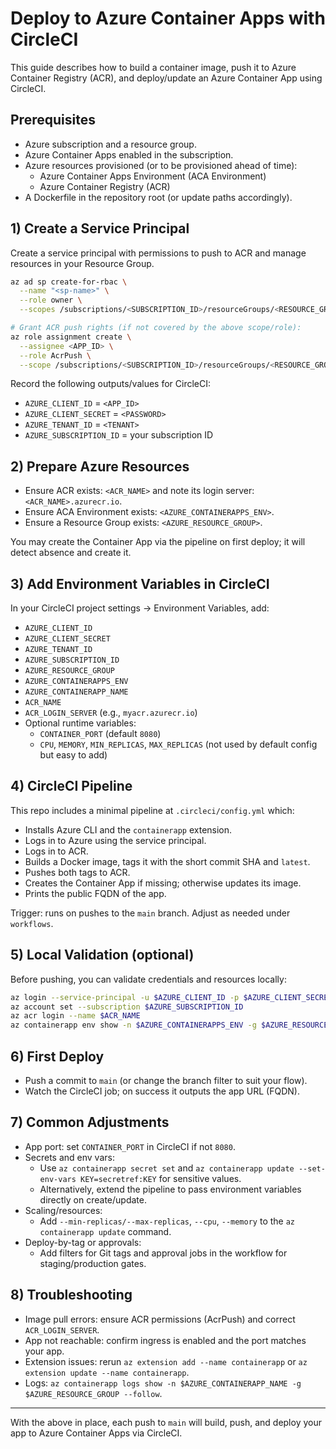 # Deploy to Azure Container Apps with CircleCI

This guide describes how to build a container image, push it to Azure Container Registry (ACR), and deploy/update an Azure Container App using CircleCI.

## Prerequisites
- Azure subscription and a resource group.
- Azure Container Apps enabled in the subscription.
- Azure resources provisioned (or to be provisioned ahead of time):
  - Azure Container Apps Environment (ACA Environment)
  - Azure Container Registry (ACR)
- A Dockerfile in the repository root (or update paths accordingly).

## 1) Create a Service Principal
Create a service principal with permissions to push to ACR and manage resources in your Resource Group.

```bash
az ad sp create-for-rbac \
  --name "<sp-name>" \
  --role owner \
  --scopes /subscriptions/<SUBSCRIPTION_ID>/resourceGroups/<RESOURCE_GROUP>

# Grant ACR push rights (if not covered by the above scope/role):
az role assignment create \
  --assignee <APP_ID> \
  --role AcrPush \
  --scope /subscriptions/<SUBSCRIPTION_ID>/resourceGroups/<RESOURCE_GROUP>/providers/Microsoft.ContainerRegistry/registries/<ACR_NAME>
```

Record the following outputs/values for CircleCI:
- `AZURE_CLIENT_ID` = `<APP_ID>`
- `AZURE_CLIENT_SECRET` = `<PASSWORD>`
- `AZURE_TENANT_ID` = `<TENANT>`
- `AZURE_SUBSCRIPTION_ID` = your subscription ID

## 2) Prepare Azure Resources
- Ensure ACR exists: `<ACR_NAME>` and note its login server: `<ACR_NAME>.azurecr.io`.
- Ensure ACA Environment exists: `<AZURE_CONTAINERAPPS_ENV>`.
- Ensure a Resource Group exists: `<AZURE_RESOURCE_GROUP>`.

You may create the Container App via the pipeline on first deploy; it will detect absence and create it.

## 3) Add Environment Variables in CircleCI
In your CircleCI project settings → Environment Variables, add:

- `AZURE_CLIENT_ID`
- `AZURE_CLIENT_SECRET`
- `AZURE_TENANT_ID`
- `AZURE_SUBSCRIPTION_ID`
- `AZURE_RESOURCE_GROUP`
- `AZURE_CONTAINERAPPS_ENV`
- `AZURE_CONTAINERAPP_NAME`
- `ACR_NAME`
- `ACR_LOGIN_SERVER` (e.g., `myacr.azurecr.io`)
- Optional runtime variables:
  - `CONTAINER_PORT` (default `8080`)
  - `CPU`, `MEMORY`, `MIN_REPLICAS`, `MAX_REPLICAS` (not used by default config but easy to add)

## 4) CircleCI Pipeline
This repo includes a minimal pipeline at `.circleci/config.yml` which:
- Installs Azure CLI and the `containerapp` extension.
- Logs in to Azure using the service principal.
- Logs in to ACR.
- Builds a Docker image, tags it with the short commit SHA and `latest`.
- Pushes both tags to ACR.
- Creates the Container App if missing; otherwise updates its image.
- Prints the public FQDN of the app.

Trigger: runs on pushes to the `main` branch. Adjust as needed under `workflows`.

## 5) Local Validation (optional)
Before pushing, you can validate credentials and resources locally:

```bash
az login --service-principal -u $AZURE_CLIENT_ID -p $AZURE_CLIENT_SECRET --tenant $AZURE_TENANT_ID
az account set --subscription $AZURE_SUBSCRIPTION_ID
az acr login --name $ACR_NAME
az containerapp env show -n $AZURE_CONTAINERAPPS_ENV -g $AZURE_RESOURCE_GROUP
```

## 6) First Deploy
- Push a commit to `main` (or change the branch filter to suit your flow).
- Watch the CircleCI job; on success it outputs the app URL (FQDN).

## 7) Common Adjustments
- App port: set `CONTAINER_PORT` in CircleCI if not `8080`.
- Secrets and env vars:
  - Use `az containerapp secret set` and `az containerapp update --set-env-vars KEY=secretref:KEY` for sensitive values.
  - Alternatively, extend the pipeline to pass environment variables directly on create/update.
- Scaling/resources:
  - Add `--min-replicas/--max-replicas`, `--cpu`, `--memory` to the `az containerapp update` command.
- Deploy-by-tag or approvals:
  - Add filters for Git tags and approval jobs in the workflow for staging/production gates.

## 8) Troubleshooting
- Image pull errors: ensure ACR permissions (AcrPush) and correct `ACR_LOGIN_SERVER`.
- App not reachable: confirm ingress is enabled and the port matches your app.
- Extension issues: rerun `az extension add --name containerapp` or `az extension update --name containerapp`.
- Logs: `az containerapp logs show -n $AZURE_CONTAINERAPP_NAME -g $AZURE_RESOURCE_GROUP --follow`.

---

With the above in place, each push to `main` will build, push, and deploy your app to Azure Container Apps via CircleCI.

